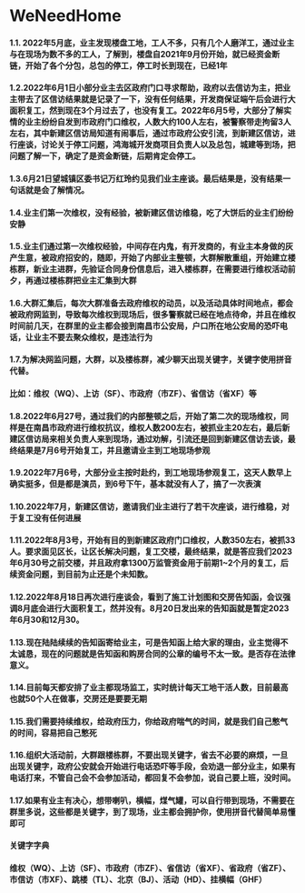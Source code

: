 # WeNeedHome
#### 1.1. 2022年5月底，业主发现楼盘工地，工人不多，只有几个人磨洋工，通过业主与在现场为数不多的工人，了解到，楼盘自2021年9月份开始，就已经资金断链，开始了各个分包，总包的停工，停工时长到现在，已经1年
#### 1.2.2022年6月1日小部分业主去区政府门口寻求帮助，政府以去信访为主，把业主带去了区信访结果就是记录了一下，没有任何结果，开发商保证端午后会进行大面积复工，然到现在3个月过去了，也没有复工。2022年6月5号，大部分了解实情的业主纷纷自发到市政府门口维权，人数大约100人左右，被警察带走拘留3人左右，其中新建区信访局知道有闹事后，通过市政府公安引流，到新建区信访，进行座谈，讨论关于停工问题，鸿海城开发商项目负责人以及总包，城建等到场，把问题了解一下，确定了是资金断链，后期肯定会停工。
#### 1.3.6月21日望城镇区委书记万红玲约见我们业主座谈。最后结果是，没有结果一句话就是会了解情况。
#### 1.4.业主们第一次维权，没有经验，被新建区信访维稳，吃了大饼后的业主们纷纷安静
#### 1.5.业主们通过第一次维权经验，中间存在内鬼，有开发商的，有业主本身做的灰产生意，被政府招安的，随即，开始了内部业主整顿，大群解散重组，开始建立楼栋群，新业主进群，先验证合同身份信息后，进入楼栋群，在需要进行维权活动前夕，再通过楼栋群把业主汇集到大群
#### 1.6.大群汇集后，每次大群准备去政府维权的动员，以及活动具体时间地点，都会被政府网监到，导致每次维权到现场后，很多警察就已经在地点待命，并且在维权时间前几天，在群里的业主都会接到南昌市公安局，户口所在地公安局的恐吓电话，让业主不要去聚众维权，是违法行为
#### 1.7.为解决网监问题，大群，以及楼栋群，减少聊天出现关键字，关键字使用拼音代替。
#### 比如：维权（WQ）、上访（SF）、市政府（市ZF）、省信访（省XF）等
#### 1.8.2022年6月27号，通过我们的内部整顿之后，开始了第二次的现场维权，同样是在南昌市政府进行维权抗议，维权人数200左右，被抓业主20左右，最后新建区信访局来相关负责人来到现场，通过劝解，引流还是回到新建区信访去谈，最终结果是7月6号开始复工，并且邀请业主到工地现场参观
#### 1.9.2022年7月6号，大部分业主按时赴约，到工地现场参观复工，这天人数早上确实挺多，但是都是演员，到6号下午，基本就没有人了，搞了一次表演
#### 1.10.2022年7月，新建区信访，邀请我们业主进行了若干次座谈，进行维稳，对于复工没有任何进展
#### 1.11.2022年8月3号，开始有目的到新建区政府门口维权，人数350左右，被抓33人。要求面见区长，让区长解决问题，复工交楼，最终结果，就是答应我们2023年6月30号之前交楼，并且政府拿1300万监管资金用于前期1~2个月的复工，后续资金问题，到目前为止还是个未知数。
#### 1.12.2022年8月18日再次进行座谈会，看到了施工计划图和交房告知函，会议强调8月底会进行大面积复工，然并没有。8月20日发出来的告知函就是暂定2023年6月30和12月30。
#### 1.13.现在陆陆续续的告知函寄给业主，可是告知函上给大家的理由，业主觉得不太诚恳，现在的问题就是告知函和购房合同的公章的编号不太一致。是否存在法律意义。
#### 1.14.目前每天都安排了业主都现场监工，实时统计每天工地干活人数，目前最高也就50个人在做事，交房还是要要无期
#### 1.15.我们需要持续维权，给政府压力，你给政府喘气的时间，就是我们自己憋气的时间，容易把自己憋死
#### 1.16.组织大活动前，大群跟楼栋群，不要出现关键字，省去不必要的麻烦，一旦出现关键字，政府公安就会开始进行电话恐吓等手段，会劝退一部分业主，如果有电话打来，不管自己会不会参加活动，都回复不会参加，说自己要上班，没时间。
#### 1.17.如果有业主有决心，想带喇叭，横幅，煤气罐，可以自行带到现场，不需要在群里多说，这些都是关键字，到了现场，业主都会拥护你，使用拼音代替简单易懂即可
#### 关键字字典
#### 维权（WQ）、上访（SF）、市政府（市ZF）、省信访（省XF）、省政府（省ZF）、市信访（市XF）、跳楼（TL）、北京（BJ）、活动（HD）、挂横幅（GHF）